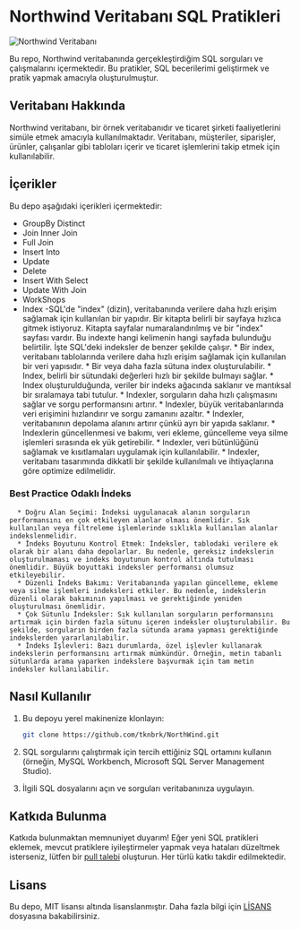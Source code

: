 # Northwind Veritabanı SQL Pratikleri

![Northwind Veritabanı](https://encrypted-tbn0.gstatic.com/images?q=tbn:ANd9GcRf9QtMtjr-VhPe98o-TLpTOHcryEh2sotDvH-WENAcjB_mOReRw3Qdv7aT5_dwsn4Op88&usqp=CAU)

Bu repo, Northwind veritabanında gerçekleştirdiğim SQL sorguları ve çalışmalarını içermektedir. Bu pratikler, SQL becerilerimi geliştirmek ve pratik yapmak amacıyla oluşturulmuştur.

## Veritabanı Hakkında

Northwind veritabanı, bir örnek veritabanıdır ve ticaret şirketi faaliyetlerini simüle etmek amacıyla kullanılmaktadır. Veritabanı, müşteriler, siparişler, ürünler, çalışanlar gibi tabloları içerir ve ticaret işlemlerini takip etmek için kullanılabilir.

## İçerikler

Bu depo aşağıdaki içerikleri içermektedir:
- GroupBy Distinct
- Join Inner Join
- Full Join
- Insert Into
- Update
- Delete
- Insert With Select
- Update With Join
- WorkShops
- Index
   -SQL'de "index" (dizin), veritabanında verilere daha hızlı erişim sağlamak için kullanılan bir yapıdır. Bir kitapta belirli bir sayfaya hızlıca gitmek istiyoruz. Kitapta sayfalar numaralandırılmış ve bir "index" sayfası vardır. Bu indexte hangi kelimenin hangi sayfada bulunduğu belirtilir. İşte SQL'deki indeksler de benzer şekilde çalışır.
      * Bir index, veritabanı tablolarında verilere daha hızlı erişim sağlamak için kullanılan bir veri yapısıdır.
      * Bir veya daha fazla sütuna index oluşturulabilir.
      * Index, belirli bir sütundaki değerleri hızlı bir şekilde bulmayı sağlar.
      * Index oluşturulduğunda, veriler bir indeks ağacında saklanır ve mantıksal bir sıralamaya tabi tutulur.
      * Indexler, sorguların daha hızlı çalışmasını sağlar ve sorgu performansını artırır.
      * Indexler, büyük veritabanlarında veri erişimini hızlandırır ve sorgu zamanını azaltır.
      * Indexler, veritabanının depolama alanını artırır çünkü ayrı bir yapıda saklanır.
      * Indexlerin güncellenmesi ve bakımı, veri ekleme, güncelleme veya silme işlemleri sırasında ek yük getirebilir.
      * Indexler, veri bütünlüğünü sağlamak ve kısıtlamaları uygulamak için kullanılabilir.
      * Indexler, veritabanı tasarımında dikkatli bir şekilde kullanılmalı ve ihtiyaçlarına göre optimize edilmelidir.
      
### Best Practice Odaklı İndeks 
      * Doğru Alan Seçimi: İndeksi uygulanacak alanın sorguların performansını en çok etkileyen alanlar olması önemlidir. Sık kullanılan veya filtreleme işlemlerinde sıklıkla kullanılan alanlar indekslenmelidir. 
      * İndeks Boyutunu Kontrol Etmek: İndeksler, tablodaki verilere ek olarak bir alanı daha depolarlar. Bu nedenle, gereksiz indekslerin oluşturulmaması ve indeks boyutunun kontrol altında tutulması önemlidir. Büyük boyuttaki indeksler performansı olumsuz etkileyebilir. 
      * Düzenli İndeks Bakımı: Veritabanında yapılan güncelleme, ekleme veya silme işlemleri indeksleri etkiler. Bu nedenle, indekslerin düzenli olarak bakımının yapılması ve gerektiğinde yeniden oluşturulması önemlidir. 
      * Çok Sütunlu İndeksler: Sık kullanılan sorguların performansını artırmak için birden fazla sütunu içeren indeksler oluşturulabilir. Bu şekilde, sorguların birden fazla sütunda arama yapması gerektiğinde indekslerden yararlanılabilir. 
      * İndeks İşlevleri: Bazı durumlarda, özel işlevler kullanarak indekslerin performansını artırmak mümkündür. Örneğin, metin tabanlı sütunlarda arama yaparken indekslere başvurmak için tam metin indeksler kullanılabilir.
   
## Nasıl Kullanılır

1. Bu depoyu yerel makinenize klonlayın:

   ```bash
   git clone https://github.com/tknbrk/NorthWind.git


2. SQL sorgularını çalıştırmak için tercih ettiğiniz SQL ortamını kullanın (örneğin, MySQL Workbench, Microsoft SQL Server Management Studio).

3. İlgili SQL dosyalarını açın ve sorguları veritabanınıza uygulayın.

## Katkıda Bulunma

Katkıda bulunmaktan memnuniyet duyarım! Eğer yeni SQL pratikleri eklemek, mevcut pratiklere iyileştirmeler yapmak veya hataları düzeltmek isterseniz, lütfen bir [pull talebi](https://github.com/tknbrk/NorthWind/pulls) oluşturun. Her türlü katkı takdir edilmektedir.

## Lisans

Bu depo, MIT lisansı altında lisanslanmıştır. Daha fazla bilgi için [LİSANS](LICENSE) dosyasına bakabilirsiniz.

